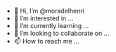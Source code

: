 - 👋 Hi, I’m @moradelhenri
- 👀 I’m interested in ...
- 🌱 I’m currently learning ...
- 💞️ I’m looking to collaborate on ...
- 📫 How to reach me ...

<!---
moradelhenri/moradelhenri is a ✨ special ✨ repository because its `README.md` (this file) appears on your GitHub profile.
You can click the Preview link to take a look at your changes.
--->
